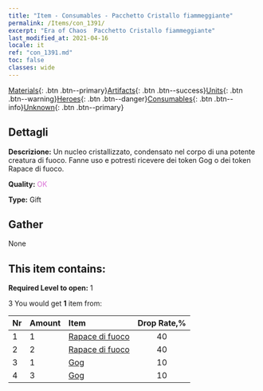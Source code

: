 ```yaml
---
title: "Item - Consumables - Pacchetto Cristallo fiammeggiante"
permalink: /Items/con_1391/
excerpt: "Era of Chaos  Pacchetto Cristallo fiammeggiante"
last_modified_at: 2021-04-16
locale: it
ref: "con_1391.md"
toc: false
classes: wide
---
```

 [Materials](/it/Items/){: .btn .btn--primary}[Artifacts](/it/Items/Artifacts/){: .btn .btn--success}[Units](/it/Items/Units/){: .btn .btn--warning}[Heroes](/it/Items/Heroes/){: .btn .btn--danger}[Consumables](/it/Items/Consumables/){: .btn .btn--info}[Unknown](/it/Items/Unknown/){: .btn .btn--primary}

## Dettagli
 **Descrizione:** Un nucleo cristallizzato, condensato nel corpo di una potente creatura di fuoco. Fanne uso e potresti ricevere dei token Gog o dei token Rapace di fuoco.

 **Quality:** <span style="color: #DA70D6">OK</span>

 **Type:** Gift

## Gather

  None

## This item contains:

 **Required Level to open:** 1

 3 You would get **1** item  from:

  | Nr | Amount |     Item    | Drop Rate,% |
  |:---|:-------|:------------|:---------:|
  | 1 | 1 | [Rapace di fuoco](/it/Items/unt_268/) | 40 | 
  | 2 | 2 | [Rapace di fuoco](/it/Items/unt_268/) | 40 | 
  | 3 | 1 | [Gog](/it/Items/unt_227/) | 10 | 
  | 4 | 3 | [Gog](/it/Items/unt_227/) | 10 | 
